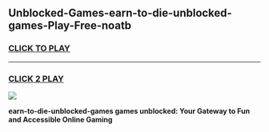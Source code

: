 
## Unblocked-Games-earn-to-die-unblocked-games-Play-Free-noatb
<h3>
<a href="https://premium76.site?title=earn-to-die-unblocked-games&ref=19M">CLICK TO PLAY</a></h3>
<hr>

<h3>
<a href="https://premium76.site?title=earn-to-die-unblocked-games&ref=19M">CLICK 2 PLAY</a>
  
</h3>

<a href="https://premium76.site?title=earn-to-die-unblocked-games&ref=19M"><img src="https://clearcache.store/games.png"></a>


**earn-to-die-unblocked-games games unblocked: Your Gateway to Fun and Accessible Online Gaming**
